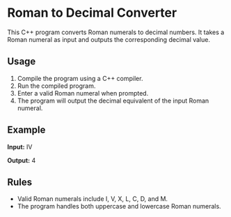# Roman to Decimal Converter

This C++ program converts Roman numerals to decimal numbers. It takes a Roman numeral as input and outputs the corresponding decimal value.

## Usage

1. Compile the program using a C++ compiler.
2. Run the compiled program.
3. Enter a valid Roman numeral when prompted.
4. The program will output the decimal equivalent of the input Roman numeral.

## Example

**Input:**
IV

**Output:**
4

## Rules

- Valid Roman numerals include I, V, X, L, C, D, and M.
- The program handles both uppercase and lowercase Roman numerals.